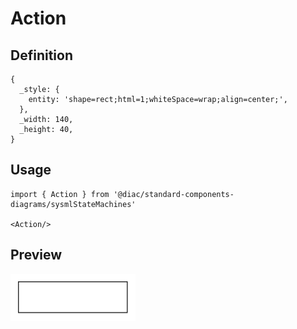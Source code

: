 # Action

## Definition

```
{
  _style: { 
    entity: 'shape=rect;html=1;whiteSpace=wrap;align=center;',
  },
  _width: 140,
  _height: 40,
}
```

## Usage

```
import { Action } from '@diac/standard-components-diagrams/sysmlStateMachines'

<Action/>
```

## Preview

<img src="./action.png" width="200"/>
